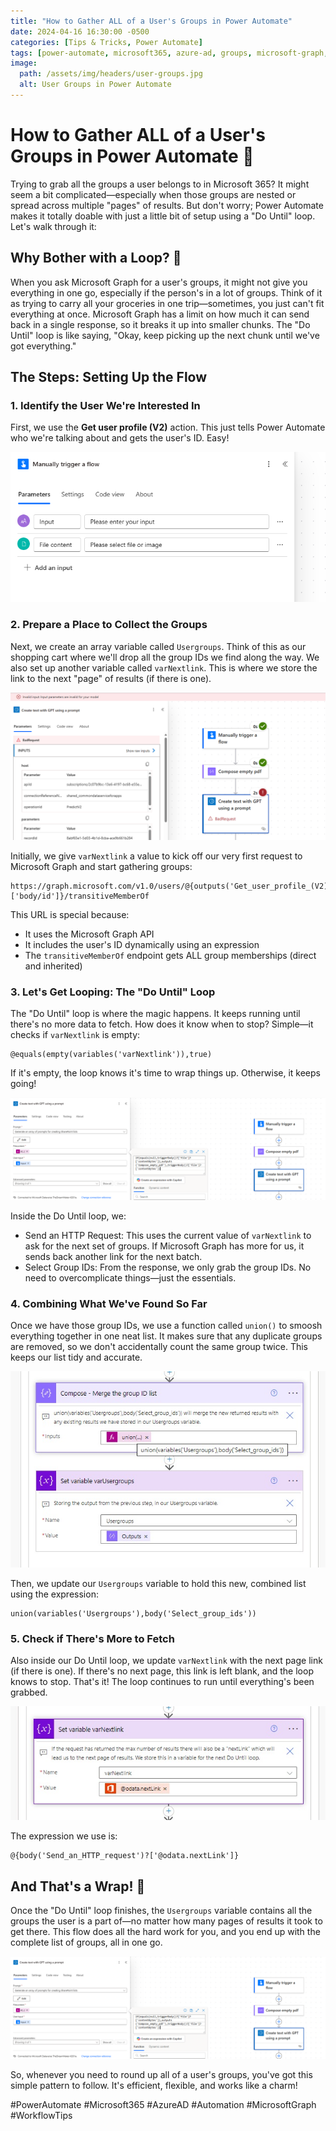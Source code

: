 ```yaml
---
title: "How to Gather ALL of a User's Groups in Power Automate"
date: 2024-04-16 16:30:00 -0500
categories: [Tips & Tricks, Power Automate]
tags: [power-automate, microsoft365, azure-ad, groups, microsoft-graph, workflow, automation]
image:
  path: /assets/img/headers/user-groups.jpg
  alt: User Groups in Power Automate
---
```


# How to Gather ALL of a User's Groups in Power Automate 🔄

Trying to grab all the groups a user belongs to in Microsoft 365? It might seem a bit complicated—especially when those groups are nested or spread across multiple "pages" of results. But don't worry; Power Automate makes it totally doable with just a little bit of setup using a "Do Until" loop. Let's walk through it:

## Why Bother with a Loop? 🤔

When you ask Microsoft Graph for a user's groups, it might not give you everything in one go, especially if the person's in a lot of groups. Think of it as trying to carry all your groceries in one trip—sometimes, you just can't fit everything at once. Microsoft Graph has a limit on how much it can send back in a single response, so it breaks it up into smaller chunks. The "Do Until" loop is like saying, "Okay, keep picking up the next chunk until we've got everything."

## The Steps: Setting Up the Flow

### 1. Identify the User We're Interested In
First, we use the **Get user profile (V2)** action. This just tells Power Automate who we're talking about and gets the user's ID. Easy!

![Manual trigger and Get user profile configuration](/assets/img/posts/get-user-profile.jpg)

### 2. Prepare a Place to Collect the Groups
Next, we create an array variable called `Usergroups`. Think of this as our shopping cart where we'll drop all the group IDs we find along the way. We also set up another variable called `varNextlink`. This is where we store the link to the next "page" of results (if there is one).

![Initialize variables configuration](/assets/img/posts/initialize-variables.jpg)

Initially, we give `varNextlink` a value to kick off our very first request to Microsoft Graph and start gathering groups:

```
https://graph.microsoft.com/v1.0/users/@{outputs('Get_user_profile_(V2)')?['body/id']}/transitiveMemberOf
```

This URL is special because:
- It uses the Microsoft Graph API
- It includes the user's ID dynamically using an expression
- The `transitiveMemberOf` endpoint gets ALL group memberships (direct and inherited)

### 3. Let's Get Looping: The "Do Until" Loop
The "Do Until" loop is where the magic happens. It keeps running until there's no more data to fetch. How does it know when to stop? Simple—it checks if `varNextlink` is empty:

```
@equals(empty(variables('varNextlink')),true)
```

If it's empty, the loop knows it's time to wrap things up. Otherwise, it keeps going!

![Do Until loop with HTTP request](/assets/img/posts/do-until-loop.jpg)

Inside the Do Until loop, we:
- Send an HTTP Request: This uses the current value of `varNextlink` to ask for the next set of groups. If Microsoft Graph has more for us, it sends back another link for the next batch.
- Select Group IDs: From the response, we only grab the group IDs. No need to overcomplicate things—just the essentials.

### 4. Combining What We've Found So Far
Once we have those group IDs, we use a function called `union()` to smoosh everything together in one neat list. It makes sure that any duplicate groups are removed, so we don't accidentally count the same group twice. This keeps our list tidy and accurate.

![Select and combine group IDs](/assets/img/posts/select-combine-groups.jpg)

Then, we update our `Usergroups` variable to hold this new, combined list using the expression:

```
union(variables('Usergroups'),body('Select_group_ids'))
```

### 5. Check if There's More to Fetch
Also inside our Do Until loop, we update `varNextlink` with the next page link (if there is one). If there's no next page, this link is left blank, and the loop knows to stop. That's it! The loop continues to run until everything's been grabbed.

![Set next link variable](/assets/img/posts/set-nextlink.jpg)

The expression we use is:
```
@{body('Send_an_HTTP_request')?['@odata.nextLink']}
```

## And That's a Wrap! 🎉

Once the "Do Until" loop finishes, the `Usergroups` variable contains all the groups the user is a part of—no matter how many pages of results it took to get there. This flow does all the hard work for you, and you end up with the complete list of groups, all in one go.

![Complete flow overview](/assets/img/posts/complete-flow.jpg)

So, whenever you need to round up all of a user's groups, you've got this simple pattern to follow. It's efficient, flexible, and works like a charm!

#PowerAutomate #Microsoft365 #AzureAD #Automation #MicrosoftGraph #WorkflowTips 